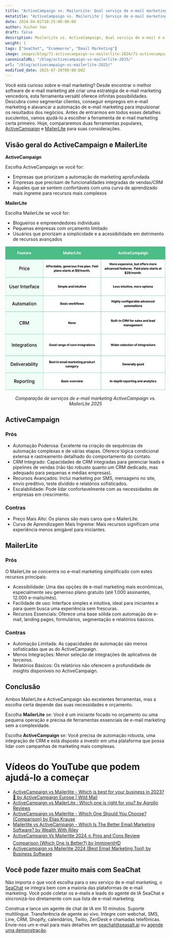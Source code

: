 ```yaml
---
title: "ActiveCampaign vs. MailerLite: Qual serviço de e-mail marketing é o certo para você em 2025?"
metatitle: "ActiveCampaign vs. MailerLite | Serviço de e-mail marketing 2025?"
date: 2024-04-01T10:25:00-08:00
author: Xuchen Yao
draft: false
description: MailerLite vs. ActiveCampaign, Qual serviço de e-mail é o certo para você? Nossa comparação aprofundada detalha recursos, preços e muito mais.
weight: 1
tags: ["SeaChat", "Ecommerce", "Email Marketing"]
image: images/blog/71-activecampaign-vs-mailerlite-2024/71-activecampaign-vs-mailerlite-2024.jpg
canonicalURL: "/blog/activecampaign-vs-mailerlite-2025/"
url: "/blog/activecampaign-vs-mailerlite-2025/"
modified_date: 2025-07-28T00:00:00Z
---
```


Você está curioso sobre e-mail marketing? Desde encontrar o melhor software de e-mail marketing até criar uma estratégia de e-mail marketing vencedora, esta ferramenta versátil oferece infinitas possibilidades. Descubra como segmentar clientes, conseguir empregos em e-mail marketing e alavancar a automação de e-mail marketing para impulsionar os resultados dos negócios. Antes de entrarmos em todos esses detalhes suculentos, vamos ajudá-lo a escolher a ferramenta de e-mail marketing certa primeiro. Hoje, compararemos duas ferramentas populares, [ActiveCampaign](https://www.activecampaign.com/) e [MailerLite](https://www.mailerlite.com/) para suas considerações.


## Visão geral do ActiveCampaign e MailerLite

**ActiveCampaign**

Escolha ActiveCampaign se você for:

- Empresas que priorizam a automação de marketing aprofundada
- Empresas que precisam de funcionalidades integradas de vendas/CRM
- Aqueles que se sentem confortáveis com uma curva de aprendizado mais íngreme para recursos mais complexos


**MailerLite**

Escolha MailerLite se você for:

- Blogueiros e empreendedores individuais
- Pequenas empresas com orçamento limitado
- Usuários que priorizam a simplicidade e a acessibilidade em detrimento de recursos avançados

<center>
<img height="450px" src="/images/blog/71-activecampaign-vs-mailerlite-2024/activecampaign-and-mailerlite-email-marketing-service-comparison-2024.png" alt="Comparação de serviços de e-mail marketing ActiveCampaign vs. MailerLite 2025"/>

*Comparação de serviços de e-mail marketing ActiveCampaign vs. MailerLite 2025*
</center>

## ActiveCampaign

### Prós

- Automação Poderosa: Excelente na criação de sequências de automação complexas e de várias etapas. Oferece lógica condicional extensa e rastreamento detalhado do comportamento do contato.
- CRM Integrado: Capacidades de CRM integradas para gerenciar leads e pipelines de vendas (não tão robusto quanto um CRM dedicado, mas adequado para pequenas e médias empresas).
- Recursos Avançados: Inclui marketing por SMS, mensagens no site, envio preditivo, teste dividido e relatórios sofisticados.
- Escalabilidade: Pode lidar confortavelmente com as necessidades de empresas em crescimento.

### Contras

- Preço Mais Alto: Os planos são mais caros que o MailerLite.
- Curva de Aprendizagem Mais Íngreme: Mais recursos significam uma experiência menos amigável para iniciantes.

## MailerLite

### Prós

O MailerLite se concentra no e-mail marketing simplificado com estes recursos principais:
- Acessibilidade: Uma das opções de e-mail marketing mais econômicas, especialmente seu generoso plano gratuito (até 1.000 assinantes, 12.000 e-mails/mês).
- Facilidade de uso: Interface simples e intuitiva, ideal para iniciantes e para quem busca uma experiência sem frescuras.
- Recursos Essenciais: Oferece uma base sólida com automação de e-mail, landing pages, formulários, segmentação e relatórios básicos.

### Contras

- Automação Limitada: As capacidades de automação são menos sofisticadas que as do ActiveCampaign.
- Menos Integrações: Menor seleção de integrações de aplicativos de terceiros.
- Relatórios Básicos: Os relatórios não oferecem a profundidade de insights disponíveis no ActiveCampaign.


## Conclusão

Ambos MailerLite e ActiveCampaign são excelentes ferramentas, mas a escolha certa depende das suas necessidades e orçamento.

Escolha **MailerLite** se: Você é um iniciante focado no orçamento ou uma pequena operação e precisa de ferramentas essenciais de e-mail marketing sem a complexidade.

Escolha **ActiveCampaign** se: Você precisa de automação robusta, uma integração de CRM e está disposto a investir em uma plataforma que possa lidar com campanhas de marketing mais complexas.

# Vídeos do YouTube que podem ajudá-lo a começar

- [ActiveCampaign vs Mailerlite - Which is best for your business in 2023? 🧐 by ActiveCampaign Europe | Wild Mail](https://www.youtube.com/watch?v=qqMo1SWziKU)
- [ActiveCampaign vs MailerLite : Which one is right for you? by Agrollo Reviews](https://www.youtube.com/watch?v=S1nDBfY8WZM)
- [ActiveCampaign vs Mailerlite - Which One Should You Choose? (Comparison) by Elias Krause](https://www.youtube.com/watch?v=u8aa80NZVUk)
- [Mailerlite vs ActiveCampaign - Which Is The Better Email Marketing Software? by Wealth With Riley](https://www.youtube.com/watch?v=ag2gEqgoiiI)
- [ActiveCampaign Vs Mailerlite 2024 ❇️ Pros and Cons Review Comparison (Which One Is Better?) by ImminentHD](https://www.youtube.com/watch?v=pV8FF6O5Qow)
- [Activecampaign vs Mailerlite 2024 (Best Email Marketing Tool) by Business Software](https://www.youtube.com/watch?v=QDaEeuyyUtw)


## Você pode fazer muito mais com SeaChat

Não importa o que você escolha para o seu serviço de e-mail marketing, o [SeaChat](https://chat.seasalt.ai/?utm_source=blog) se integra bem com a maioria das plataformas de e-mail marketing. Você pode coletar os e-mails e leads do agente de IA SeaChat e sincronizá-los diretamente com sua lista de e-mail marketing. 

Construa e lance um agente de chat de IA em 10 minutos. Suporte multilíngue. Transferência de agente ao vivo. Integre com webchat, SMS, Line, CRM, Shopify, calendários, Twilio, ZenDesk e chamadas telefônicas. Envie-nos um e-mail para mais detalhes em [seachat@seasalt.ai](mailto:seameet@seasalt.ai) ou [agende uma demonstração](https://meetings.hubspot.com/seasalt-ai/seasalt-meeting). 
